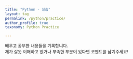 ```yaml
---
title: "Python - 실습"
layout: tag
permalink: /python/practice/
author_profile: true
taxonomy: Python Practice

---
```


배우고 공부한 내용들을 기록합니다.  
제가 잘못 이해하고 있거나 부족한 부분이 있다면 코멘트를 남겨주세요!
